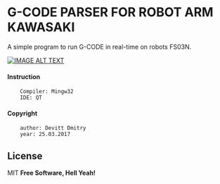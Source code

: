 # G-CODE PARSER FOR ROBOT ARM KAWASAKI

A simple program to run G-CODE in real-time on robots FS03N.


[![IMAGE ALT TEXT](http://img.youtube.com/vi/pcEss6rYMTM/0.jpg)](https://www.youtube.com/watch?v=pcEss6rYMTM "Video Title")

#### Instruction
        Compiler: Mingw32
        IDE: QT

#### Copyright   
        author: Devitt Dmitry
        year: 25.03.2017

License
----

MIT
**Free Software, Hell Yeah!**
